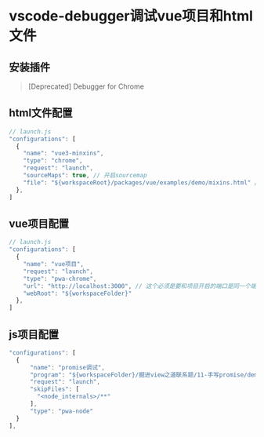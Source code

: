 # vscode-debugger调试vue项目和html文件

## 安装插件

> [Deprecated] Debugger for Chrome

## html文件配置

```js
// launch.js
"configurations": [
  {
    "name": "vue3-minxins",
    "type": "chrome",
    "request": "launch",
    "sourceMaps": true, // 开启sourcemap
    "file": "${workspaceRoot}/packages/vue/examples/demo/mixins.html" // 每个文件都单独配置
  },
]
```

## vue项目配置

```js
// launch.js
"configurations": [
  {
    "name": "vue项目",
    "request": "launch",
    "type": "pwa-chrome",
    "url": "http://localhost:3000", // 这个必须是要和项目开启的端口是同一个端口，这样才能监听到
    "webRoot": "${workspaceFolder}"
  },
]
```

## js项目配置

```js
"configurations": [
  {
      "name": "promise调试",
      "program": "${workspaceFolder}/掘进view之道联系题/11-手写promise/demo.js",
      "request": "launch",
      "skipFiles": [
        "<node_internals>/**"
      ],
      "type": "pwa-node"
  }
],
```